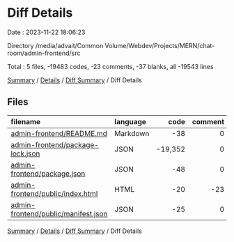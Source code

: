 # Diff Details

Date : 2023-11-22 18:06:23

Directory /media/advait/Common Volume/Webdev/Projects/MERN/chat-room/admin-frontend/src

Total : 5 files,  -19483 codes, -23 comments, -37 blanks, all -19543 lines

[Summary](results.md) / [Details](details.md) / [Diff Summary](diff.md) / Diff Details

## Files
| filename | language | code | comment | blank | total |
| :--- | :--- | ---: | ---: | ---: | ---: |
| [admin-frontend/README.md](/admin-frontend/README.md) | Markdown | -38 | 0 | -33 | -71 |
| [admin-frontend/package-lock.json](/admin-frontend/package-lock.json) | JSON | -19,352 | 0 | -1 | -19,353 |
| [admin-frontend/package.json](/admin-frontend/package.json) | JSON | -48 | 0 | -1 | -49 |
| [admin-frontend/public/index.html](/admin-frontend/public/index.html) | HTML | -20 | -23 | -1 | -44 |
| [admin-frontend/public/manifest.json](/admin-frontend/public/manifest.json) | JSON | -25 | 0 | -1 | -26 |

[Summary](results.md) / [Details](details.md) / [Diff Summary](diff.md) / Diff Details